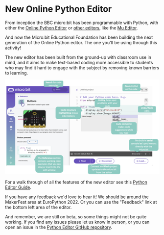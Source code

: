 # New Online Python Editor

From inception the BBC micro:bit has been programmable with Python, with either
the [Online Python Editor](https://python.microbit.org) or
[other editors](https://microbit.org/code/#other-editors), like the
[Mu Editor](https://codewith.mu/).

And now the Micro:bit Educational Foundation has been building the next
generation of the Online Python editor. The one you'll be using through this
activity!

The new editor has been built from the ground-up with classroom use in mind, and it aims to make text-based coding more accessible to students who may find it hard to engage with the subject by removing known barriers to learning.

![Python Editor](img/editor.png)

For a walk through of all the features of the new editor see this
[Python Editor Guide](https://support.microbit.org/support/solutions/articles/19000135210-python-editor-guide).

If you have any feedback we'd love to hear it! We should be around the
MakerFest area at EuroPython 2022. Or you can use the "Feedback" link at the
bottom left area of the editor.

And remember, we are still on beta, so some things might not be quite working.
If you find any issues please let us know in person, or you can open an issue
in the [Python Editor GitHub repository](https://github.com/microbit-foundation/python-editor-next/issues).

